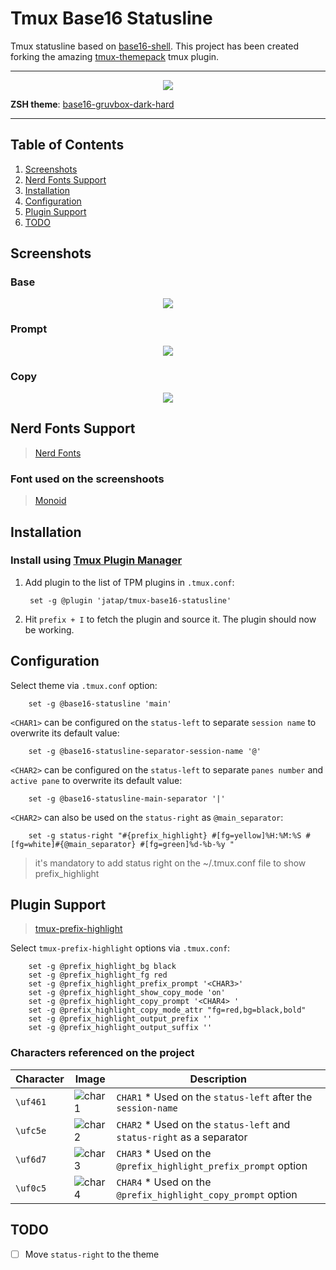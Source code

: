 # Tmux Base16 Statusline

Tmux statusline based on [base16-shell](https://github.com/chriskempson/base16-shell). This project has been created forking the amazing [tmux-themepack](https://github.com/jimeh/tmux-themepack/issues) tmux plugin.

---

<p align="center"><img src="https://raw.githubusercontent.com/jatap/tmux-base16-statusline/master/src/assets/main.png"/></p>

**ZSH theme**: [base16-gruvbox-dark-hard](https://github.com/chriskempson/base16-shell/blob/master/scripts/base16-gruvbox-dark-hard.sh)

---

## Table of Contents

1. [Screenshots](#screenshots)
1. [Nerd Fonts Support](#nerd-fonts-support)
1. [Installation](#installation)
1. [Configuration](#configuration)
1. [Plugin Support](#plugin-support)
1. [TODO](#todo)


## Screenshots

### Base

<p align="center"><img src="https://raw.githubusercontent.com/jatap/tmux-base16-statusline/master/src/assets/header-base.png"/></p>

### Prompt

<p align="center"><img src="https://raw.githubusercontent.com/jatap/tmux-base16-statusline/master/src/assets/header-prompt.png"/></p>

### Copy

<p align="center"><img src="https://raw.githubusercontent.com/jatap/tmux-base16-statusline/master/src/assets/header-copy.png"/></p>

## Nerd Fonts Support

> [Nerd Fonts](http://nerdfonts.com/)

### Font used on the screenshoots

> [Monoid](https://github.com/ryanoasis/nerd-fonts/blob/master/patched-fonts/Monoid/Retina/complete/Monoid%20Retina%20Nerd%20Font%20Complete.ttf)

## Installation

### Install using [Tmux Plugin Manager](https://github.com/tmux-plugins/tpm)

1. Add plugin to the list of TPM plugins in `.tmux.conf`:

        set -g @plugin 'jatap/tmux-base16-statusline'

2. Hit `prefix + I` to fetch the plugin and source it. The plugin should now be working.

## Configuration

Select theme via `.tmux.conf` option:

        set -g @base16-statusline 'main'

```<CHAR1>``` can be configured on the ```status-left``` to separate ```session name``` to overwrite its default value:

        set -g @base16-statusline-separator-session-name '@'

```<CHAR2>``` can be configured on the ```status-left``` to separate ```panes number``` and ```active pane``` to overwrite its default value:

        set -g @base16-statusline-main-separator '|'

```<CHAR2>``` can also be used on the ```status-right``` as ```@main_separator```:

        set -g status-right "#{prefix_highlight} #[fg=yellow]%H:%M:%S #[fg=white]#{@main_separator} #[fg=green]%d-%b-%y "

> it's mandatory to add status right on the ~/.tmux.conf file to show prefix_highlight

## Plugin Support

> [tmux-prefix-highlight](https://github.com/tmux-plugins/tmux-prefix-highlight)

Select ```tmux-prefix-highlight``` options via `.tmux.conf`:

        set -g @prefix_highlight_bg black
        set -g @prefix_highlight_fg red
        set -g @prefix_highlight_prefix_prompt '<CHAR3>'
        set -g @prefix_highlight_show_copy_mode 'on'
        set -g @prefix_highlight_copy_prompt '<CHAR4> '
        set -g @prefix_highlight_copy_mode_attr "fg=red,bg=black,bold"
        set -g @prefix_highlight_output_prefix ''
        set -g @prefix_highlight_output_suffix ''

### Characters referenced on the project

Character | Image | Description
--------- | ----- | -----------
`\uf461` | ![char1](https://raw.githubusercontent.com/jatap/tmux-base16-statusline/master/src/assets/char1.png) | `CHAR1` * Used on the ```status-left``` after the ```session-name```
`\ufc5e` | ![char2](https://raw.githubusercontent.com/jatap/tmux-base16-statusline/master/src/assets/char2.png) | `CHAR2` * Used on the ```status-left``` and ```status-right``` as a separator
`\uf6d7` | ![char3](https://raw.githubusercontent.com/jatap/tmux-base16-statusline/master/src/assets/char3.png) | `CHAR3` * Used on the ```@prefix_highlight_prefix_prompt``` option
`\uf0c5` | ![char4](https://raw.githubusercontent.com/jatap/tmux-base16-statusline/master/src/assets/char4.png) | `CHAR4` * Used on the ```@prefix_highlight_copy_prompt``` option


## TODO

- [ ] Move ```status-right``` to the theme
